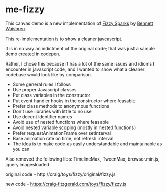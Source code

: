 # me-fizzy

This canvas demo is a new implementation of [Fizzy Sparks](https://codepen.io/waisbren89/pen/gwvVpP) by [Bennett Waisbren](https://codepen.io/waisbren89).

This re-implementation is to show a cleaner javcascript. 

It is in no way an indictment of the original code; that was just a sample demo created in codepen.

Rather, I chose this because it has a lot of the same issues and idioms I encounter in javascript code, and I wanted to show what a cleaner codebase would look like by comparison.

- Some general rules I follow:
- Use proper Javascript classes
- Put class variables in the constructor
- Put event handler hooks in the constructor where feasable
- Prefer class methods to anonymous functions
- Don't use libraries with little to no use
- Use decent identifier names
- Avoid use of nested functions where feasable
- Avoid nested variable scoping (mostly in nested functions)
- Prefer requestAnimationFrame over setInterval
- Base animation rate on time, not refresh interval
- The idea is to make code as easily understandable and maintainable as you can

Also removed the following libs: TimelineMax, TweenMax, browser.min.js, jquery.imagesloaded

original code - http://craig/toys/fizzy/original/fizzy.js

new code - https://craig-fitzgerald.com/toys/fizzy/fizzy.js

